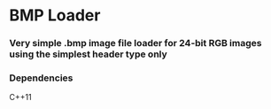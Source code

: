 # BMP Loader  
### Very simple .bmp image file loader for 24-bit RGB images using the simplest header type only  
  
### Dependencies
C++11
